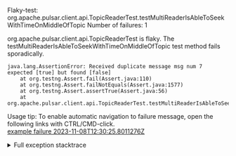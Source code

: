         
Flaky-test: org.apache.pulsar.client.api.TopicReaderTest.testMultiReaderIsAbleToSeekWithTimeOnMiddleOfTopic
Number of failures: 1

org.apache.pulsar.client.api.TopicReaderTest is flaky. The testMultiReaderIsAbleToSeekWithTimeOnMiddleOfTopic test method fails sporadically.

```
java.lang.AssertionError: Received duplicate message msg num 7 expected [true] but found [false]
	at org.testng.Assert.fail(Assert.java:110)
	at org.testng.Assert.failNotEquals(Assert.java:1577)
	at org.testng.Assert.assertTrue(Assert.java:56)
	at org.apache.pulsar.client.api.TopicReaderTest.testMultiReaderIsAbleToSeekWithTimeOnMiddleOfTopic(TopicReaderTest.java:1407)
```

Usage tip: To enable automatic navigation to failure message, open the following links with CTRL/CMD-click.  
[example failure 2023-11-08T12:30:25.8011276Z](https://github.com/apache/pulsar/actions/runs/6797974274/job/18481218772#step:9:2329)  


<details>
<summary>Full exception stacktrace</summary>
<code><pre>
java.lang.AssertionError: Received duplicate message msg num 7 expected [true] but found [false]
	at org.testng.Assert.fail(Assert.java:110)
	at org.testng.Assert.failNotEquals(Assert.java:1577)
	at org.testng.Assert.assertTrue(Assert.java:56)
	at org.apache.pulsar.client.api.TopicReaderTest.testMultiReaderIsAbleToSeekWithTimeOnMiddleOfTopic(TopicReaderTest.java:1407)
	at java.base/jdk.internal.reflect.NativeMethodAccessorImpl.invoke0(Native Method)
	at java.base/jdk.internal.reflect.NativeMethodAccessorImpl.invoke(NativeMethodAccessorImpl.java:77)
	at java.base/jdk.internal.reflect.DelegatingMethodAccessorImpl.invoke(DelegatingMethodAccessorImpl.java:43)
	at java.base/java.lang.reflect.Method.invoke(Method.java:568)
	at org.testng.internal.invokers.MethodInvocationHelper.invokeMethod(MethodInvocationHelper.java:139)
	at org.testng.internal.invokers.InvokeMethodRunnable.runOne(InvokeMethodRunnable.java:47)
	at org.testng.internal.invokers.InvokeMethodRunnable.call(InvokeMethodRunnable.java:76)
	at org.testng.internal.invokers.InvokeMethodRunnable.call(InvokeMethodRunnable.java:11)
	at java.base/java.util.concurrent.FutureTask.run(FutureTask.java:264)
	at java.base/java.util.concurrent.ThreadPoolExecutor.runWorker(ThreadPoolExecutor.java:1136)
	at java.base/java.util.concurrent.ThreadPoolExecutor$Worker.run(ThreadPoolExecutor.java:635)
	at java.base/java.lang.Thread.run(Thread.java:840)

</pre></code>
</details>


